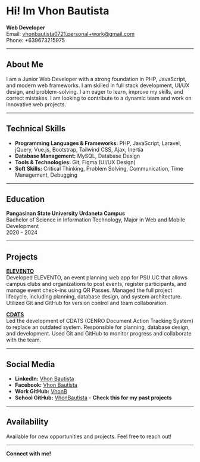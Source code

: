 # Hi! Im Vhon Bautista

**Web Developer**  
Email: [vhonbautista0721.personal+work@gmail.com](mailto:vhonbautista0721.personal+work@gmail.com)  
Phone: +639673215975

---

## About Me

I am a Junior Web Developer with a strong foundation in PHP, JavaScript, and modern web frameworks. I am skilled in full stack development, UI/UX design, and problem-solving. I am eager to learn, improve my skills, and correct mistakes. I am looking to contribute to a dynamic team and work on innovative web projects.

---

## Technical Skills

- **Programming Languages & Frameworks:** PHP, JavaScript, Laravel, jQuery, Vue.js, Bootstrap, Tailwind CSS, Ajax, Inertia
- **Database Management:** MySQL, Database Design
- **Tools & Technologies:** Git, Figma (UI/UX Design)
- **Soft Skills:** Critical Thinking, Problem Solving, Communication, Time Management, Debugging

---

## Education

**Pangasinan State University Urdaneta Campus**  
Bachelor of Science in Information Technology, Major in Web and Mobile Development  
2020 - 2024

---

## Projects

**[ELEVENTO](#)**  
Developed ELEVENTO, an event planning web app for PSU UC that allows campus clubs and organizations to post events, register participants, and manage event check-ins using QR Passes. Managed the full project lifecycle, including planning, database design, and system architecture. Utilized Git and GitHub for version control and team collaboration.

**[CDATS](#)**  
Led the development of CDATS (CENRO Document Action Tracking System) to replace an outdated system. Responsible for planning, database design, and development. Used Git and GitHub to monitor progress and collaborate with the team.

---

## Social Media

- **LinkedIn:** [Vhon Bautista](https://www.linkedin.com/in/vhon-bautista-aa473b281/)
- **Facebook:** [Vhon Bautista](https://www.facebook.com/VhonBautistaOfficial/)
- **Work GitHub:** [VhonB](https://github.com/VhonB)
- **School GitHub:** [VhonBautista](https://github.com/VhonBautista) - **Check this for my past projects**

---

## Availability

Available for new opportunities and projects. Feel free to reach out!

---

**Connect with me!**
